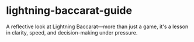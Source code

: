 # lightning-baccarat-guide
A reflective look at Lightning Baccarat—more than just a game, it's a lesson in clarity, speed, and decision-making under pressure.
